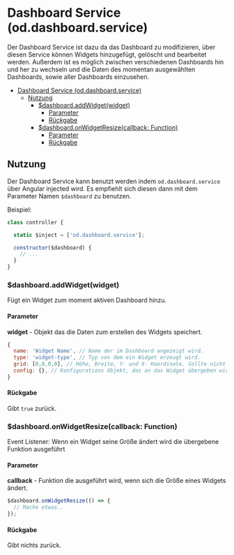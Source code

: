 # Dashboard Service (od.dashboard.service)

Der Dashboard Service ist dazu da das Dashboard zu modifizieren, über diesen Service können Widgets hinzugefügt, gelöscht und bearbeitet werden. Außerdem ist es möglich zwischen verschiedenen Dashboards hin und her zu wechseln und die Daten des momentan ausgewählten Dashboards, sowie aller Dashboards einzusehen.

<!-- TOC -->

- [Dashboard Service (od.dashboard.service)](#dashboard-service-oddashboardservice)
  - [Nutzung](#nutzung)
    - [$dashboard.addWidget(widget)](#dashboardaddwidgetwidget)
      - [Parameter](#parameter)
      - [Rückgabe](#rückgabe)
    - [$dashboard.onWidgetResize(callback: Function)](#dashboardonwidgetresizecallback-function)
      - [Parameter](#parameter-1)
      - [Rückgabe](#rückgabe-1)

<!-- /TOC -->

## Nutzung

Der Dashboard Service kann benutzt werden indem `od.dashboard.service` über Angular injected wird. Es empfiehlt sich diesen dann mit dem Parameter Namen `$dashboard` zu benutzen.

Beispiel:

```js
class controller {

  static $inject = ['od.dashboard.service'];

  constructor($dashboard) {
    // ...
  }
}
```

### $dashboard.addWidget(widget)

Fügt ein Widget zum moment aktiven Dashboard hinzu.

#### Parameter

**widget** - Objekt das die Daten zum erstellen des Widgets speichert.

```js
{
  name: 'Widget Name', // Name der im Dashboard angezeigt wird.
  type: 'widget-type', // Typ von dem ein Widget erzeugt wird.
  grid: [0,0,0,0], // Höhe, Breite, Y- und X- Koordinate. Sollte nicht manuell gesetzt werden.
  config: {}, // Konfigurations Objekt, das an das Widget übergeben wird.
}
```

#### Rückgabe

Gibt `true` zurück.

### $dashboard.onWidgetResize(callback: Function)

Event Listener: Wenn ein Widget seine Größe ändert wird die übergebene Funktion ausgeführt

#### Parameter

**callback** - Funktion die ausgeführt wird, wenn sich die Größe eines Widgets ändert.

```js
$dashboard.onWidgetResize(() => {
  // Mache etwas..
});
```

#### Rückgabe

Gibt nichts zurück.